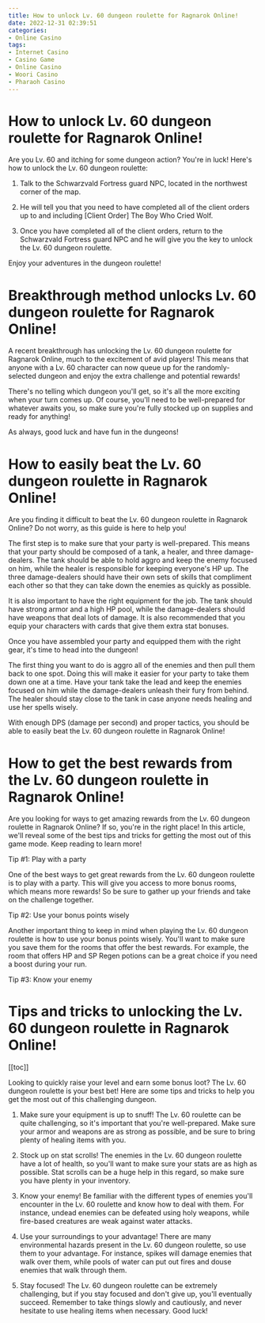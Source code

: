 ```yaml
---
title: How to unlock Lv. 60 dungeon roulette for Ragnarok Online!
date: 2022-12-31 02:39:51
categories:
- Online Casino
tags:
- Internet Casino
- Casino Game
- Online Casino
- Woori Casino
- Pharaoh Casino
---
```



#  How to unlock Lv. 60 dungeon roulette for Ragnarok Online!

Are you Lv. 60 and itching for some dungeon action? You're in luck! Here's how to unlock the Lv. 60 dungeon roulette:

1. Talk to the Schwarzvald Fortress guard NPC, located in the northwest corner of the map.

2. He will tell you that you need to have completed all of the client orders up to and including [Client Order] The Boy Who Cried Wolf.

3. Once you have completed all of the client orders, return to the Schwarzvald Fortress guard NPC and he will give you the key to unlock the Lv. 60 dungeon roulette.

Enjoy your adventures in the dungeon roulette!

#  Breakthrough method unlocks Lv. 60 dungeon roulette for Ragnarok Online!

A recent breakthrough has unlocking the Lv. 60 dungeon roulette for Ragnarok Online, much to the excitement of avid players! This means that anyone with a Lv. 60 character can now queue up for the randomly-selected dungeon and enjoy the extra challenge and potential rewards!

There's no telling which dungeon you'll get, so it's all the more exciting when your turn comes up. Of course, you'll need to be well-prepared for whatever awaits you, so make sure you're fully stocked up on supplies and ready for anything!

As always, good luck and have fun in the dungeons!

#  How to easily beat the Lv. 60 dungeon roulette in Ragnarok Online!

Are you finding it difficult to beat the Lv. 60 dungeon roulette in Ragnarok Online? Do not worry, as this guide is here to help you!

The first step is to make sure that your party is well-prepared. This means that your party should be composed of a tank, a healer, and three damage-dealers. The tank should be able to hold aggro and keep the enemy focused on him, while the healer is responsible for keeping everyone's HP up. The three damage-dealers should have their own sets of skills that compliment each other so that they can take down the enemies as quickly as possible.

It is also important to have the right equipment for the job. The tank should have strong armor and a high HP pool, while the damage-dealers should have weapons that deal lots of damage. It is also recommended that you equip your characters with cards that give them extra stat bonuses.

Once you have assembled your party and equipped them with the right gear, it's time to head into the dungeon!

The first thing you want to do is aggro all of the enemies and then pull them back to one spot. Doing this will make it easier for your party to take them down one at a time. Have your tank take the lead and keep the enemies focused on him while the damage-dealers unleash their fury from behind. The healer should stay close to the tank in case anyone needs healing and use her spells wisely.

With enough DPS (damage per second) and proper tactics, you should be able to easily beat the Lv. 60 dungeon roulette in Ragnarok Online!

#  How to get the best rewards from the Lv. 60 dungeon roulette in Ragnarok Online!

Are you looking for ways to get amazing rewards from the Lv. 60 dungeon roulette in Ragnarok Online? If so, you're in the right place! In this article, we'll reveal some of the best tips and tricks for getting the most out of this game mode. Keep reading to learn more!

Tip #1: Play with a party

One of the best ways to get great rewards from the Lv. 60 dungeon roulette is to play with a party. This will give you access to more bonus rooms, which means more rewards! So be sure to gather up your friends and take on the challenge together.

Tip #2: Use your bonus points wisely

Another important thing to keep in mind when playing the Lv. 60 dungeon roulette is how to use your bonus points wisely. You'll want to make sure you save them for the rooms that offer the best rewards. For example, the room that offers HP and SP Regen potions can be a great choice if you need a boost during your run.

Tip #3: Know your enemy


#  Tips and tricks to unlocking the Lv. 60 dungeon roulette in Ragnarok Online!

[[toc]]

Looking to quickly raise your level and earn some bonus loot? The Lv. 60 dungeon roulette is your best bet! Here are some tips and tricks to help you get the most out of this challenging dungeon.

1) Make sure your equipment is up to snuff! The Lv. 60 roulette can be quite challenging, so it's important that you're well-prepared. Make sure your armor and weapons are as strong as possible, and be sure to bring plenty of healing items with you.

2) Stock up on stat scrolls! The enemies in the Lv. 60 dungeon roulette have a lot of health, so you'll want to make sure your stats are as high as possible. Stat scrolls can be a huge help in this regard, so make sure you have plenty in your inventory.

3) Know your enemy! Be familiar with the different types of enemies you'll encounter in the Lv. 60 roulette and know how to deal with them. For instance, undead enemies can be defeated using holy weapons, while fire-based creatures are weak against water attacks.

4) Use your surroundings to your advantage! There are many environmental hazards present in the Lv. 60 dungeon roulette, so use them to your advantage. For instance, spikes will damage enemies that walk over them, while pools of water can put out fires and douse enemies that walk through them.

5) Stay focused! The Lv. 60 dungeon roulette can be extremely challenging, but if you stay focused and don't give up, you'll eventually succeed. Remember to take things slowly and cautiously, and never hesitate to use healing items when necessary. Good luck!